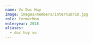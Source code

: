 ```yaml
---
name: Vu Duc Huy 
image: images/members/intern10710.jpg 
role: formerMem
enteryear: 2018
aliases:
  - duc huy vu
---
```

